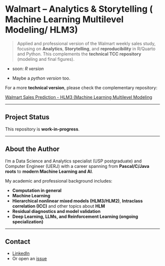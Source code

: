 # Walmart – Analytics & Storytelling ( Machine Learning Multilevel Modeling/ HLM3)


> Applied and professional version of the Walmart weekly sales study, focusing on **Analytics**, **Storytelling**, and **reproducibility** in R/Quarto and Python. This complements the **technical TCC repository** (modeling and final figures).


- soon: *R version*

- Maybe a *python version* too.


For a more **technical version**, please check the complementary repository:

[Walmart Sales Prediction - HLM3 (Machine Learning Multilevel Modeling](https://github.com/celsomsilva/thesis-data-science-usp)

---

## Project Status

This repository is **work-in-progress**.  

---


## About the Author

I’m a Data Science and Analytics specialist (USP postgraduate) and Computer Engineer (UERJ) with a career spanning from **Pascal/C/Java roots** to **modern Machine Learning and AI**.

My academic and professional background includes:

* **Computation in general**
* **Machine Learning**
* **Hierarchical nonlinear mixed models (HLM3/HLM2)**, **Intraclass correlation (ICC)** and other topics about **HLM**
* **Residual diagnostics and model validation**
* **Deep Learning, LLMs, and Reinforcement Learning (ongoing specialization)**

--- 

## Contact  

- [LinkedIn](https://linkedin.com/in/celso-m-silva)  
- Or open an [issue](https://github.com/celsomsilva/thesis-storytelling/issues)
